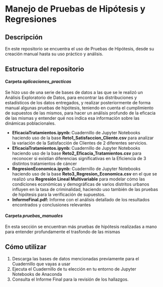 <h1> Manejo de Pruebas de Hipótesis y Regresiones</h1>
<h2> Descripción </h2>
<p> En este repositorio se encuentra el uso de Pruebas de Hipótesis, desde su creación manual hasta su uso práctico y análisis.  </p>

<h2> Estructura del repositorio</h2>

<h4>Carpeta <i>aplicaciones_practicas</i></h4>
<p>
    Se hizo uso de una serie de bases de datos a las que se le realizó un Análisis Exploratorio de Datos, para encontrar las distribuciones y estadísticos de los datos entregados, y realizar posteriormente de forma manual algunas pruebas de hipótesis, teniendo en cuenta el cumplimiento de supuestos de las mismos, para hacer un análisis profundo de la eficacia de las mismas y entender qué nos indica esa información sobre las dinámicas poblacionales.
    <ul>
        <li><b>EficaciaTratamientos.ipynb: </b> Cuadernillo de Jupyter Notebooks haciendo uso de la base <b>Reto1_Satisfaccion_Cliente.csv</b> para analizar la variación de la Satisfacción de Clientes de 2 diferentes servicios.</li>
        <li><b>EficaciaTratamientos.ipynb: </b> Cuadernillo de Jupyter Notebooks haciendo uso de la base <b>Reto2_Eficacia_Tratamientos.csv</b> para reconocer si existían diferencias significativas en la Eficiencia de 3 distintos tratamientos de cáncer</li>
        <li><b>RegresionEconomica.ipynb:</b> Cuadernillo de Jupyter Notebooks haciendo uso de la base <b>Reto3_Regresion_Economica.csv</b> en el que se realizó una <b>Regresión Lineal Multivariable</b> para modelar cómo las condiciones económicas y demográficas de varios distritos urbanos influyen en la tasa de criminalidad, haciendo uso también de las pruebas de hipótesis para la verificación de supuestos.</li>
        <li><b>InformeFinal.pdf:</b> Informe con el análisis detallado de los resultados encontrados y conclusiones relevantes</li>
    </ul>
<h4>Carpeta <i>pruebas_manuales</i></h4>
<p>En esta sección se encuentran más pruebas de hipótesis realizadas a mano para entender profundamente el trasfondo de las mismas</p>

<h2> Cómo utilizar</h2>
    <ol>
        <li>Descarga las bases de datos mencionadas previamente para el Cuadernillo que vayas a usar</li>
        <li>Ejecuta el Cuadernillo de tu elección en tu entorno de Jupyter Notebooks de Anaconda</li>
        <li>Consulta el Informe Final para la revisión de los hallazgos.</li>
    </ol>
</p>
